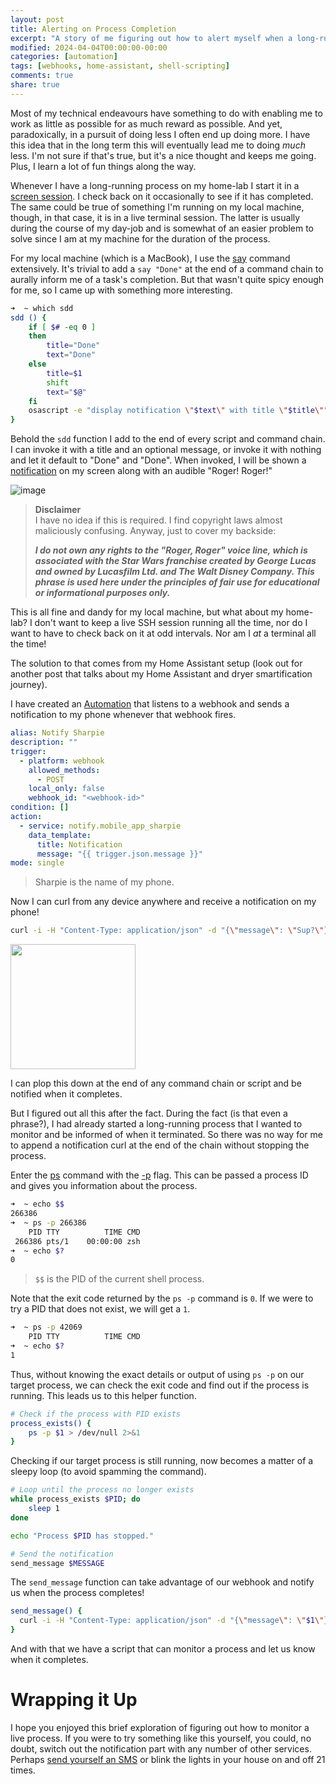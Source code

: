 ```yaml
---
layout: post
title: Alerting on Process Completion
excerpt: "A story of me figuring out how to alert myself when a long-running process has completed."
modified: 2024-04-04T00:00:00-00:00
categories: [automation]
tags: [webhooks, home-assistant, shell-scripting]
comments: true
share: true
---
```


Most of my technical endeavours have something to do with enabling me to work as little as possible for as much reward as possible. And yet, paradoxically, in a pursuit of doing less I often end up doing more. I have this idea that in the long term this will eventually lead me to doing _much_ less. I'm not sure if that's true, but it's a nice thought and keeps me going. Plus, I learn a lot of fun things along the way.

Whenever I have a long-running process on my home-lab I start it in a [screen session](https://linux.die.net/man/1/screen). I check back on it occasionally to see if it has completed. The same could be true of something I'm running on my local machine, though, in that case, it is in a live terminal session. The latter is usually during the course of my day-job and is somewhat of an easier problem to solve since I am at my machine for the duration of the process.

For my local machine (which is a MacBook), I use the [say](https://ss64.com/mac/say.html) command extensively. It's trivial to add a `say "Done"` at the end of a command chain to aurally inform me of a task's completion. But that wasn't quite spicy enough for me, so I came up with something more interesting.

```sh
➜  ~ which sdd
sdd () {
	if [ $# -eq 0 ]
	then
		title="Done"
		text="Done"
	else
		title=$1
		shift
		text="$@"
	fi
	osascript -e "display notification \"$text\" with title \"$title\"" && afplay ~/Documents/star-wars-b1-battle-droid_kampfdroide-roger-roger-sound.mp3
}
```

Behold the `sdd` function I add to the end of every script and command chain. I can invoke it with a title and an optional message, or invoke it with nothing and let it default to "Done" and "Done". When invoked, I will be shown a [notification](https://developer.apple.com/library/archive/documentation/LanguagesUtilities/Conceptual/MacAutomationScriptingGuide/DisplayNotifications.html) on my screen along with an audible "Roger! Roger!"

![image](https://github.com/BadgerBadgerBadgerBadger/BadgerBadgerBadgerBadger.github.io/assets/5138570/630f82c6-758c-4b62-8869-863a457c26c4)

> **Disclaimer**\
> I have no idea if this is required. I find copyright laws almost maliciously confusing. Anyway, just to cover my backside:
>
> _**I do not own any rights to the "Roger, Roger" voice line, which is associated with the Star Wars franchise created by George Lucas and owned by Lucasfilm Ltd. and The Walt Disney Company. This phrase is used here under the principles of fair use for educational or informational purposes only.**_

This is all fine and dandy for my local machine, but what about my home-lab? I don't want to keep a live SSH session running all the time, nor do I want to have to check back on it at odd intervals. Nor am I _at_ a terminal all the time!

The solution to that comes from my Home Assistant setup (look out for another post that talks about my Home Assistant and dryer smartification journey). 

I have created an [Automation](https://www.home-assistant.io/docs/automation/) that listens to a webhook and sends a notification to my phone whenever that webhook fires.

```yaml
alias: Notify Sharpie
description: ""
trigger:
  - platform: webhook
    allowed_methods:
      - POST
    local_only: false
    webhook_id: "<webhook-id>"
condition: []
action:
  - service: notify.mobile_app_sharpie
    data_template:
      title: Notification
      message: "{{ trigger.json.message }}"
mode: single
```

> Sharpie is the name of my phone.

Now I can curl from any device anywhere and receive a notification on my phone!

```sh
curl -i -H "Content-Type: application/json" -d "{\"message\": \"Sup?\"}" https://<home-assistant-server>/api/webhook/<wehook-id>
```

<img src="https://github.com/BadgerBadgerBadgerBadger/BadgerBadgerBadgerBadger.github.io/assets/5138570/5cb38454-b29e-4d2b-a7a2-ccb81f0a73d2" width="200" >

I can plop this down at the end of any command chain or script and be notified when it completes.

But I figured out all this after the fact. During the fact (is that even a phrase?), I had already started a long-running process that I wanted to monitor and be informed of when it terminated. So there was no way for me to append a notification curl at the end of the chain without stopping the process.

Enter the [ps](https://man7.org/linux/man-pages/man1/ps.1.html) command with the [-p](https://medium.com/@linuxschooltech/what-is-ps-p-command-in-linux-aede7e5f0751) flag. This can be passed a process ID and gives you information about the process.

```sh
➜  ~ echo $$
266386
➜  ~ ps -p 266386
    PID TTY          TIME CMD
 266386 pts/1    00:00:00 zsh
➜  ~ echo $?
0
```

> `$$` is the PID of the current shell process.

Note that the exit code returned by the `ps -p` command is `0`. If we were to try a PID that does not exist, we will get a `1`.

```sh
➜  ~ ps -p 42069
    PID TTY          TIME CMD
➜  ~ echo $?
1
```

Thus, without knowing the exact details or output of using `ps -p` on our target process, we can check the exit code and find out if the process is running. This leads us to this helper function.

```sh
# Check if the process with PID exists
process_exists() {
    ps -p $1 > /dev/null 2>&1
}
```

Checking if our target process is still running, now becomes a matter of a sleepy loop (to avoid spamming the command).

```sh
# Loop until the process no longer exists
while process_exists $PID; do
    sleep 1
done

echo "Process $PID has stopped."

# Send the notification
send_message $MESSAGE
```

The `send_message` function can take advantage of our webhook and notify us when the process completes!

```sh
send_message() {
  curl -i -H "Content-Type: application/json" -d "{\"message\": \"$1\"}" https://<home-assistant-server>/api/webhook/<wehook-id>
}
```

And with that we have a script that can monitor a process and let us know when it completes.

# Wrapping it Up

I hope you enjoyed this brief exploration of figuring out how to monitor a live process. If you were to try something like this yourself, you could, no doubt, switch out the notification part with any number of other services. Perhaps [send yourself an SMS](https://www.twilio.com/en-us/messaging/channels/sms) or blink the lights in your house on and off 21 times.
